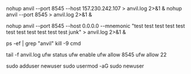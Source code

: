 nohup anvil --port 8545 --host 157.230.242.107 > anvil.log 2>&1 &
nohup anvil --port 8545 > anvil.log 2>&1 &

nohup anvil --port 8545 --host 0.0.0.0 --mnemonic "test test test test test test test test test test test junk" > anvil.log 2>&1 &

<!-- stop -->
ps -ef | grep "anvil"
kill -9 cmd

tail -f anvil.log
ufw status
ufw enable 
ufw allow 8545
ufw allow 22


sudo adduser newuser
sudo usermod -aG sudo newuser

